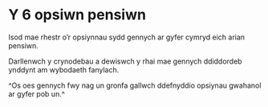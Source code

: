 # Y 6 opsiwn pensiwn

Isod mae rhestr o’r opsiynnau sydd gennych ar gyfer cymryd eich arian pensiwn.

Darllenwch y crynodebau a dewiswch y rhai mae gennych ddiddordeb ynddynt am wybodaeth fanylach.

^Os oes gennych fwy nag un gronfa gallwch ddefnyddio opsiynau gwahanol ar gyfer pob un.^
